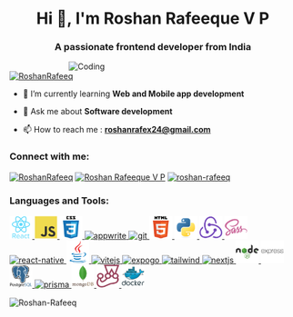 <h1 align="center">Hi 👋, I'm Roshan Rafeeque V P </h1>
<h3 align="center">A passionate frontend developer from India</h3>
<img align="right" alt="Coding" width="400"  src="https://assets-v2.lottiefiles.com/a/5e2b99cc-116e-11ee-b653-bf2a6c9c9b64/qx4uJMuyhp.gif"></img>



<p align="left"> <a href="https://x.com/RafeequeRoshan" target="blank"><img src="https://img.shields.io/twitter/follow/RafeequeRoshan?logo=twitter&style=for-the-badge" alt="RoshanRafeeq" /></a> </p>



- 🌱 I’m currently learning **Web and Mobile app development**

- 💬 Ask me about **Software development**

- 📫 How to reach me : **roshanrafex24@gmail.com**

<h3 align="left">Connect with me:</h3>
<p align="left">
<a href="https://x.com/RafeequeRoshan" target="blank"><img align="center" src="https://raw.githubusercontent.com/rahuldkjain/github-profile-readme-generator/master/src/images/icons/Social/twitter.svg" alt="RoshanRafeeq" height="30" width="40" /></a>
<a href="https://www.linkedin.com/in/roshan-rafeeque-v-p/" target="blank"><img align="center" src="https://raw.githubusercontent.com/rahuldkjain/github-profile-readme-generator/master/src/images/icons/Social/linked-in-alt.svg" alt="Roshan Rafeeque V P" height="30" width="40" /></a>
<a href="https://www.instagram.com/rroshaaan/" target="blank"><img align="center" src="https://raw.githubusercontent.com/rahuldkjain/github-profile-readme-generator/master/src/images/icons/Social/instagram.svg" alt="roshan-rafeeq" height="30" width="40" /></a>
</p>

<h3 align="left">Languages and Tools:</h3>
<p align="left"> <a href="https://reactjs.org/" target="_blank" rel="noreferrer"> <img src="https://raw.githubusercontent.com/devicons/devicon/master/icons/react/react-original-wordmark.svg" alt="react" width="40" height="40"/> </a> 
<a href="https://developer.mozilla.org/en-US/docs/Web/JavaScript" target="_blank" rel="noreferrer"> <img src="https://raw.githubusercontent.com/devicons/devicon/master/icons/javascript/javascript-original.svg" alt="javascript" width="40" height="40"/> </a>
<a href="https://www.w3schools.com/css/" target="_blank" rel="noreferrer"> <img src="https://raw.githubusercontent.com/devicons/devicon/master/icons/css3/css3-original-wordmark.svg" alt="css3" width="40" height="40"/> </a> 
<a href="https://appwrite.io" target="_blank" rel="noreferrer"> <img src="https://appwrite.io/assets/logomark/logo.svg" alt="appwrite" width="40" height="40"/> </a> 
<a href="https://git-scm.com/" target="_blank" rel="noreferrer"> <img src="https://www.vectorlogo.zone/logos/git-scm/git-scm-icon.svg" alt="git" width="40" height="40"/> </a> 
<a href="https://www.w3.org/html/" target="_blank" rel="noreferrer"> <img src="https://raw.githubusercontent.com/devicons/devicon/master/icons/html5/html5-original-wordmark.svg" alt="html5" width="40" height="40"/> </a>  
<a href="https://www.python.org" target="_blank" rel="noreferrer"> <img src="https://raw.githubusercontent.com/devicons/devicon/master/icons/python/python-original.svg" alt="python" width="40" height="40"/> </a>  
<a href="https://redux.js.org" target="_blank" rel="noreferrer"> <img src="https://raw.githubusercontent.com/devicons/devicon/master/icons/redux/redux-original.svg" alt="redux" width="40" height="40"/> </a> <a href="https://sass-lang.com" target="_blank" rel="noreferrer"> <img src="https://raw.githubusercontent.com/devicons/devicon/master/icons/sass/sass-original.svg" alt="sass" width="40" height="40"/> 
<a href="https://reactnative.dev/" target="_blank" rel="noreferrer"> 
    <img src="https://reactnative.dev/img/header_logo.svg" alt="react-native" width="40" height="40"/> </a> 
<a href="https://www.java.com" target="_blank" rel="noreferrer"> 
  <img src="https://raw.githubusercontent.com/devicons/devicon/master/icons/java/java-original.svg" alt="java" width="40" height="40"/> 
</a>
<a href="https://vite.dev" target="_blank" rel="noreferrer"> 
  <img src="https://upload.wikimedia.org/wikipedia/commons/f/f1/Vitejs-logo.svg" alt="vitejs" width="40" height="40"/> 
</a>
<a href="https://expo.dev/go" target="_blank" rel="noreferrer"> 
  <img src="https://cdn.worldvectorlogo.com/logos/expo-go-app.svg" alt="expogo" width="40" height="40"/> 
</a>


<a href="https://tailwindcss.com/" target="_blank" rel="noreferrer"> 
  <img src="https://www.vectorlogo.zone/logos/tailwindcss/tailwindcss-icon.svg" alt="tailwind" width="40" height="40"/> 
</a>

<a href="https://nextjs.org/" target="_blank" rel="noreferrer"> 
  <img src="https://cdn.worldvectorlogo.com/logos/next-js.svg" alt="nextjs" width="40" height="40"/> 
</a>
<a href="https://nodejs.org" target="_blank" rel="noreferrer"> 
  <img src="https://raw.githubusercontent.com/devicons/devicon/master/icons/nodejs/nodejs-original-wordmark.svg" alt="nodejs" width="40" height="40"/> 
</a>
<a href="https://expressjs.com" target="_blank" rel="noreferrer"> 
  <img src="https://raw.githubusercontent.com/devicons/devicon/master/icons/express/express-original-wordmark.svg" alt="express" width="40" height="40"/> 
</a>
<a href="https://www.postgresql.org" target="_blank" rel="noreferrer"> 
  <img src="https://raw.githubusercontent.com/devicons/devicon/master/icons/postgresql/postgresql-original-wordmark.svg" alt="postgresql" width="40" height="40"/> 
</a>
<a href="https://www.prisma.io/" target="_blank" rel="noreferrer"> 
  <img src="https://cdn.worldvectorlogo.com/logos/prisma-3.svg" alt="prisma" width="40" height="40"/> 
</a>
<a href="https://www.mongodb.com/" target="_blank" rel="noreferrer"> 
  <img src="https://raw.githubusercontent.com/devicons/devicon/master/icons/mongodb/mongodb-original-wordmark.svg" alt="mongodb" width="40" height="40"/> 
</a>
<a href="https://jestjs.io" target="_blank" rel="noreferrer"> 
  <img src="https://raw.githubusercontent.com/devicons/devicon/master/icons/jest/jest-plain.svg" alt="jest" width="40" height="40"/> 
</a>
<a href="https://www.docker.com/" target="_blank" rel="noreferrer"> 
  <img src="https://raw.githubusercontent.com/devicons/devicon/master/icons/docker/docker-original-wordmark.svg" alt="docker" width="40" height="40"/> 
</a>

</a> </p>


<p><img align="center" src="https://github-readme-streak-stats.herokuapp.com/?user=roshan-rafeeq&" alt="Roshan-Rafeeq" /></p>
